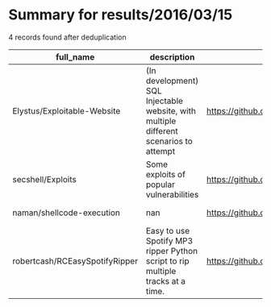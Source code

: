 
# Summary for results/2016/03/15
    
4 records found after deduplication

| full_name | description | html_url | matched_list | matched_count | pushed_at | size | stargazers_count | language | forks_count |
|--------------------------------|---------------------------------------------------------------------------------------|---------------------------------------------------|----------------|-----------------|---------------------------|--------|--------------------|------------|---------------|
| Elystus/Exploitable-Website | (In development) SQL Injectable website, with multiple different scenarios to attempt | https://github.com/Elystus/Exploitable-Website | ['exploit'] | 1 | 2016-03-15 01:24:56+00:00 | 289 | 0 | JavaScript | 0 |
| secshell/Exploits | Some exploits of popular vulnerabilities | https://github.com/secshell/Exploits | ['exploit'] | 1 | 2016-03-15 05:32:45+00:00 | 0 | 0 | | 0 |
| naman/shellcode-execution | nan | https://github.com/naman/shellcode-execution | ['shellcode'] | 1 | 2016-03-15 14:37:06+00:00 | 378 | 0 | C | 0 |
| robertcash/RCEasySpotifyRipper | Easy to use Spotify MP3 ripper Python script to rip multiple tracks at a time. | https://github.com/robertcash/RCEasySpotifyRipper | ['rce'] | 1 | 2016-03-15 23:13:41+00:00 | 44 | 1 | Python | 0 |

